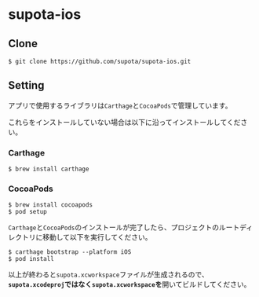# supota-ios

## Clone

```:bash
$ git clone https://github.com/supota/supota-ios.git
```

## Setting

アプリで使用するライブラリは`Carthage`と`CocoaPods`で管理しています。

これらをインストールしていない場合は以下に沿ってインストールしてください。

### Carthage

```:bash
$ brew install carthage
```

### CocoaPods

```:bash
$ brew install cocoapods
$ pod setup
```

`Carthage`と`CocoaPods`のインストールが完了したら、プロジェクトのルートディレクトリに移動して以下を実行してください。

```:bash
$ carthage bootstrap --platform iOS
$ pod install
```

以上が終わると`supota.xcworkspace`ファイルが生成されるので、**`supota.xcodeproj`ではなく`supota.xcworkspace`を**開いてビルドしてください。

